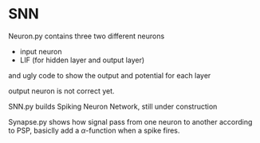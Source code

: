 # SNN

Neuron.py contains three two different neurons

- input neuron
- LIF (for hidden layer and output layer)

and ugly code to show the output and potential for each layer

output neuron is not correct yet.



SNN.py builds Spiking Neuron Network, still under construction



Synapse.py shows how signal pass from one neuron to another according to PSP, basiclly add a $\alpha$-function when a spike fires.